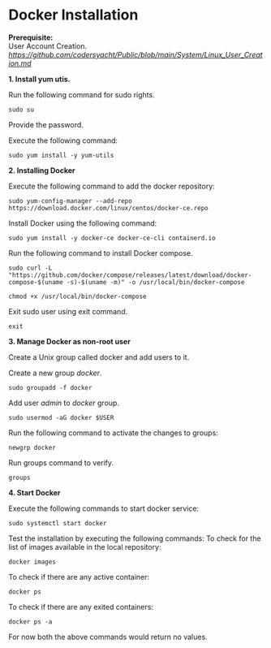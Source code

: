 # **Docker Installation**

**Prerequisite:** <br>
User Account Creation.
_https://github.com/codersyacht/Public/blob/main/System/Linux_User_Creation.md_

**1. Install yum utis.**

Run the following command for sudo rights.

```CMD
sudo su
```
Provide the password.

Execute the following command:

```CMD
sudo yum install -y yum-utils
```

**2. Installing Docker**

Execute the following command to add the docker repository:

```CMD
sudo yum-config-manager --add-repo https://download.docker.com/linux/centos/docker-ce.repo
```
Install Docker using the following command:

```CMD
sudo yum install -y docker-ce docker-ce-cli containerd.io
```

Run the following command to install Docker compose.

```CMD
sudo curl -L "https://github.com/docker/compose/releases/latest/download/docker-compose-$(uname -s)-$(uname -m)" -o /usr/local/bin/docker-compose
```
```CMD
chmod +x /usr/local/bin/docker-compose
```

Exit sudo user using exit command.

```CMD
exit
```

**3. Manage Docker as non-root user**

Create a Unix group called docker and add users to it.

Create a new group _docker_.
```CMD
sudo groupadd -f docker
```
Add user _admin_ to _docker_ group.
```CMD
sudo usermod -aG docker $USER
```
Run the following command to activate the changes to groups:
```CMD
newgrp docker
```

Run groups command to verify.
```CMD
groups
```

**4. Start Docker**

Execute the following commands to start docker service:
```CMD
sudo systemctl start docker
```
Test the installation by executing the following commands:
To check for the list of images available in the local repository:
```CMD
docker images
```
To check if there are any active container:
```CMD
docker ps
```
To check if there are any exited containers:
```CMD
docker ps -a
```
For now both the above commands would return no values.

